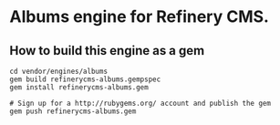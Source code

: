 # Albums engine for Refinery CMS.

## How to build this engine as a gem

    cd vendor/engines/albums
    gem build refinerycms-albums.gempspec
    gem install refinerycms-albums.gem
    
    # Sign up for a http://rubygems.org/ account and publish the gem
    gem push refinerycms-albums.gem